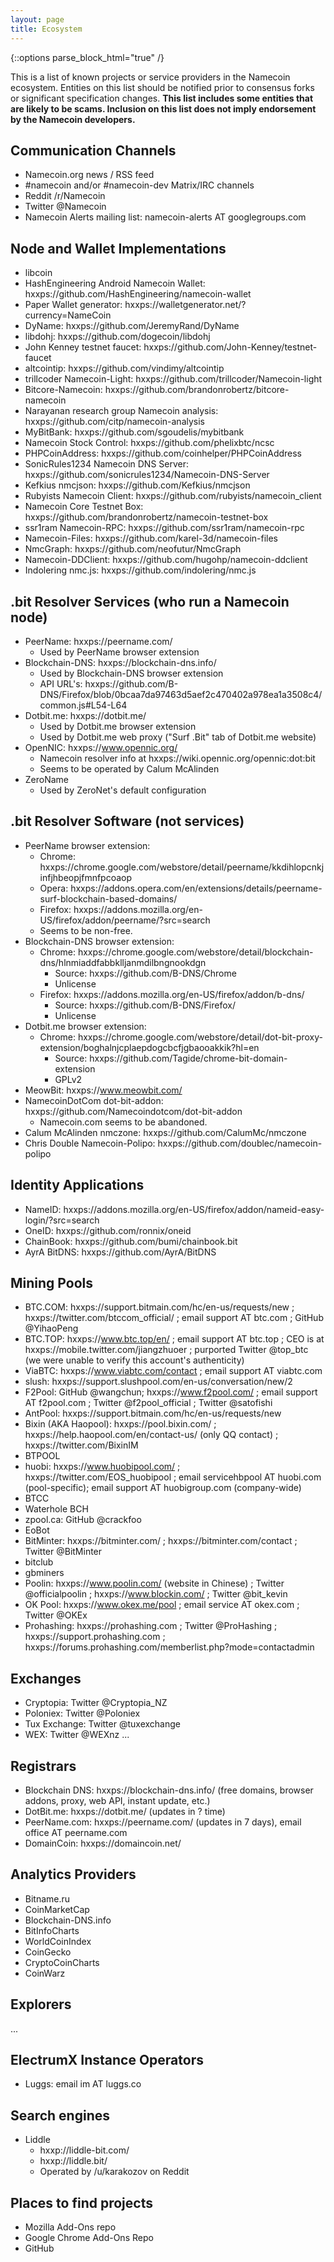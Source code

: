```yaml
---
layout: page
title: Ecosystem
---
```


{::options parse_block_html="true" /}

This is a list of known projects or service providers in the Namecoin ecosystem.  Entities on this list should be notified prior to consensus forks or significant specification changes.  **This list includes some entities that are likely to be scams.  Inclusion on this list does not imply endorsement by the Namecoin developers.**

## Communication Channels

* Namecoin.org news / RSS feed
* #namecoin and/or #namecoin-dev Matrix/IRC channels
* Reddit /r/Namecoin
* Twitter @Namecoin
* Namecoin Alerts mailing list: namecoin-alerts AT googlegroups.com

## Node and Wallet Implementations

* libcoin
* HashEngineering Android Namecoin Wallet: hxxps://github.com/HashEngineering/namecoin-wallet
* Paper Wallet generator: hxxps://walletgenerator.net/?currency=NameCoin
* DyName: hxxps://github.com/JeremyRand/DyName
* libdohj: hxxps://github.com/dogecoin/libdohj
* John Kenney testnet faucet: hxxps://github.com/John-Kenney/testnet-faucet
* altcointip: hxxps://github.com/vindimy/altcointip
* trillcoder Namecoin-Light: hxxps://github.com/trillcoder/Namecoin-light
* Bitcore-Namecoin: hxxps://github.com/brandonrobertz/bitcore-namecoin
* Narayanan research group Namecoin analysis: hxxps://github.com/citp/namecoin-analysis
* MyBitBank: hxxps://github.com/sgoudelis/mybitbank
* Namecoin Stock Control: hxxps://github.com/phelixbtc/ncsc
* PHPCoinAddress: hxxps://github.com/coinhelper/PHPCoinAddress
* SonicRules1234 Namecoin DNS Server: hxxps://github.com/sonicrules1234/Namecoin-DNS-Server
* Kefkius nmcjson: hxxps://github.com/Kefkius/nmcjson
* Rubyists Namecoin Client: hxxps://github.com/rubyists/namecoin_client
* Namecoin Core Testnet Box: hxxps://github.com/brandonrobertz/namecoin-testnet-box
* ssr1ram Namecoin-RPC: hxxps://github.com/ssr1ram/namecoin-rpc
* Namecoin-Files: hxxps://github.com/karel-3d/namecoin-files
* NmcGraph: hxxps://github.com/neofutur/NmcGraph
* Namecoin-DDClient: hxxps://github.com/hugohp/namecoin-ddclient
* Indolering nmc.js: hxxps://github.com/indolering/nmc.js

## .bit Resolver Services (who run a Namecoin node)

* PeerName: hxxps://peername.com/
    * Used by PeerName browser extension
* Blockchain-DNS: hxxps://blockchain-dns.info/
    * Used by Blockchain-DNS browser extension
    * API URL's: hxxps://github.com/B-DNS/Firefox/blob/0bcaa7da97463d5aef2c470402a978ea1a3508c4/common.js#L54-L64
* Dotbit.me: hxxps://dotbit.me/
    * Used by Dotbit.me browser extension
    * Used by Dotbit.me web proxy ("Surf .Bit" tab of Dotbit.me website)
* OpenNIC: hxxps://www.opennic.org/
    * Namecoin resolver info at hxxps://wiki.opennic.org/opennic:dot:bit
    * Seems to be operated by Calum McAlinden
* ZeroName
    * Used by ZeroNet's default configuration

## .bit Resolver Software (not services)

* PeerName browser extension:
    * Chrome: hxxps://chrome.google.com/webstore/detail/peername/kkdihlopcnkjinfjhbeopjfmnfpcoaop
    * Opera: hxxps://addons.opera.com/en/extensions/details/peername-surf-blockchain-based-domains/
    * Firefox: hxxps://addons.mozilla.org/en-US/firefox/addon/peername/?src=search
    * Seems to be non-free.
* Blockchain-DNS browser extension:
    * Chrome: hxxps://chrome.google.com/webstore/detail/blockchain-dns/hlnmiaddfabbklljanmdilbngnookdgn
        * Source: hxxps://github.com/B-DNS/Chrome
        * Unlicense
    * Firefox: hxxps://addons.mozilla.org/en-US/firefox/addon/b-dns/
        * Source: hxxps://github.com/B-DNS/Firefox/
        * Unlicense
* Dotbit.me browser extension:
    * Chrome: hxxps://chrome.google.com/webstore/detail/dot-bit-proxy-extension/boghalnjcplaepdogcbcfjgbaooakkik?hl=en
        * Source: hxxps://github.com/Tagide/chrome-bit-domain-extension
        * GPLv2
* MeowBit: hxxps://www.meowbit.com/
* NamecoinDotCom dot-bit-addon: hxxps://github.com/Namecoindotcom/dot-bit-addon
    * Namecoin.com seems to be abandoned.
* Calum McAlinden nmczone: hxxps://github.com/CalumMc/nmczone
* Chris Double Namecoin-Polipo: hxxps://github.com/doublec/namecoin-polipo

## Identity Applications

* NameID: hxxps://addons.mozilla.org/en-US/firefox/addon/nameid-easy-login/?src=search
* OneID: hxxps://github.com/ronnix/oneid
* ChainBook: hxxps://github.com/bumi/chainbook.bit
* AyrA BitDNS: hxxps://github.com/AyrA/BitDNS

## Mining Pools

* BTC.COM: hxxps://support.bitmain.com/hc/en-us/requests/new ; hxxps://twitter.com/btccom_official/ ; email support AT btc.com ; GitHub @YihaoPeng
* BTC.TOP: hxxps://www.btc.top/en/ ; email support AT btc.top ; CEO is at hxxps://mobile.twitter.com/jiangzhuoer ; purported Twitter @top_btc (we were unable to verify this account's authenticity)
* ViaBTC: hxxps://www.viabtc.com/contact ; email support AT viabtc.com
* slush: hxxps://support.slushpool.com/en-us/conversation/new/2
* F2Pool: GitHub @wangchun; hxxps://www.f2pool.com/ ; email support AT f2pool.com ; Twitter @f2pool_official ; Twitter @satofishi
* AntPool: hxxps://support.bitmain.com/hc/en-us/requests/new
* Bixin (AKA Haopool): hxxps://pool.bixin.com/ ; hxxps://help.haopool.com/en/contact-us/ (only QQ contact) ; hxxps://twitter.com/BixinIM
* BTPOOL
* huobi: hxxps://www.huobipool.com/ ; hxxps://twitter.com/EOS_huobipool ; email servicehbpool AT huobi.com (pool-specific); email support AT huobigroup.com (company-wide)
* BTCC
* Waterhole BCH
* zpool.ca: GitHub @crackfoo
* EoBot
* BitMinter: hxxps://bitminter.com/ ; hxxps://bitminter.com/contact ; Twitter @BitMinter
* bitclub
* gbminers
* Poolin: hxxps://www.poolin.com/ (website in Chinese) ; Twitter @officialpoolin ; hxxps://www.blockin.com/ ; Twitter @bit_kevin
* OK Pool: hxxps://www.okex.me/pool ; email service AT okex.com ; Twitter @OKEx
* Prohashing: hxxps://prohashing.com ; Twitter @ProHashing ; hxxps://support.prohashing.com ; hxxps://forums.prohashing.com/memberlist.php?mode=contactadmin

## Exchanges

* Cryptopia: Twitter @Cryptopia_NZ
* Poloniex: Twitter @Poloniex
* Tux Exchange: Twitter @tuxexchange
* WEX: Twitter @WEXnz
...

## Registrars

* Blockchain DNS: hxxps://blockchain-dns.info/ (free domains, browser addons, proxy, web API, instant update, etc.)
* DotBit.me: hxxps://dotbit.me/ (updates in ? time)
* PeerName.com: hxxps://peername.com/ (updates in 7 days), email office AT peername.com
* DomainCoin: hxxps://domaincoin.net/

## Analytics Providers

* Bitname.ru
* CoinMarketCap
* Blockchain-DNS.info
* BitInfoCharts
* WorldCoinIndex
* CoinGecko
* CryptoCoinCharts
* CoinWarz

## Explorers

...

## ElectrumX Instance Operators

* Luggs: email im AT luggs.co

## Search engines

* Liddle
    * hxxp://liddle-bit.com/
    * hxxp://liddle.bit/
    * Operated by /u/karakozov on Reddit

## Places to find projects

* Mozilla Add-Ons repo
* Google Chrome Add-Ons Repo
* GitHub

